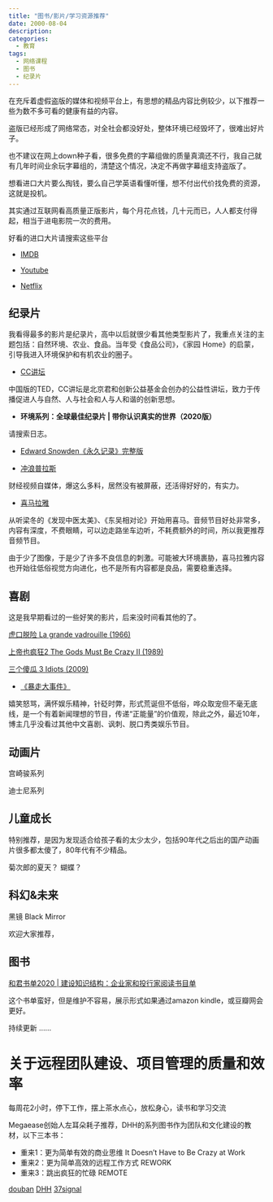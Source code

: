```yaml
---
title: "图书/影片/学习资源推荐"
date: 2000-08-04
description:
categories:
  - 教育
tags:
  - 网络课程
  - 图书
  - 纪录片
---
```



在充斥着虚假盗版的媒体和视频平台上，有思想的精品内容比例较少，以下推荐一些为数不多可看的健康有益的内容。


盗版已经形成了网络常态，对全社会都没好处，整体环境已经毁坏了，很难出好片子。

也不建议在网上down种子看，很多免费的字幕组做的质量真滴还不行，我自己就有几年时间业余玩字幕组的，清楚这个情况，决定不再做字幕组支持盗版了。

想看进口大片要么掏钱，要么自己学英语看懂听懂，想不付出代价找免费的资源，这就是投机。

其实通过互联网看高质量正版影片，每个月花点钱，几十元而已，人人都支付得起，相当于进电影院一次的费用。

好看的进口大片请搜索这些平台

- [IMDB](https://www.imdb.com/)

- [Youtube](https://youtube.com/)

- [Netflix](https://www.netflix.com/)



## 纪录片

我看得最多的影片是纪录片，高中以后就很少看其他类型影片了，我重点关注的主题包括：自然环境、农业、食品。当年受《食品公司》，《家园 Home》的启蒙，引导我进入环境保护和有机农业的圈子。

- [CC讲坛](http://ccjt.tv/) 

中国版的TED，CC讲坛是北京君和创新公益基金会创办的公益性讲坛，致力于传播促进人与自然、人与社会和人与人和谐的创新思想。

- **环境系列：全球最佳纪录片 | 带你认识真实的世界（2020版）**

请搜索日志。


- [Edward Snowden《永久记录》完整版](https://a.temporaryrecord.com/)


- [冲浪普拉斯](https://weibo.com/p/1005057339115129)

财经视频自媒体，爆这么多料，居然没有被屏蔽，还活得好好的，有实力。

- [喜马拉雅](https://www.ximalaya.com/)

从听梁冬的《发现中医太美》、《东吴相对论》开始用喜马。音频节目好处非常多，内容有深度，不费眼睛，可以边走路坐车边听，不耗费额外的时间，所以我更推荐音频节目。

由于少了图像，于是少了许多不良信息的刺激。可能被大环境裹胁，喜马拉雅内容也开始往低俗视觉方向进化，也不是所有内容都是良品，需要稳重选择。

## 喜剧

这是我早期看过的一些好笑的影片，后来没时间看其他的了。

[虎口脱险 La grande vadrouille (1966)](https://www.imdb.com/title/tt0060474)

[上帝也疯狂2 The Gods Must Be Crazy II (1989)](https://www.imdb.com/title/tt0097443)

[三个傻瓜 3 Idiots (2009)](https://www.imdb.com/title/tt1187043)

- [《暴走大事件》](https://space.bilibili.com/883968) 

嬉笑怒骂，满怀娱乐精神，针砭时弊，形式荒诞但不低俗，哗众取宠但不毫无底线，是一个有着新闻理想的节目，传递“正能量”的价值观，除此之外，最近10年，博主几乎没看过其他中文喜剧、讽刺、脱口秀类娱乐节目。

## 动画片

宫崎骏系列

迪士尼系列

## 儿童成长

特别推荐，是因为发现适合给孩子看的太少太少，包括90年代之后出的国产动画片很多都太傻了，80年代有不少精品。

菊次郎的夏天？ 蝴蝶？

## 科幻&未来

黑镜 Black Mirror

欢迎大家推荐，

## 图书

[和君书单2020 | 建设知识结构：企业家和投行家阅读书目单](https://mp.weixin.qq.com/s/knyyUNiesFBm1e4q-jg5GA)

这个书单蛮好，但是维护不容易，展示形式如果通过amazon kindle，或豆瓣网会更好。


持续更新 ……




# 关于远程团队建设、项目管理的质量和效率

每周花2小时，停下工作，摆上茶水点心，放松身心，读书和学习交流

Megaease创始人左耳朵耗子推荐，DHH的系列图书作为团队和文化建设的教材，以下三本书：

- 重来1：更为简单有效的商业思维 It Doesn’t Have to Be Crazy at Work
- 重来2：更为简单高效的远程工作方式 REWORK
- 重来3：跳出疯狂的忙碌 REMOTE

[douban](https://book.douban.com/author/1106787/)
[DHH](https://dhh.dk/#rework)
[37signal](https://37signals.com/books)
